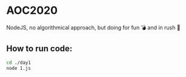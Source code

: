 # AOC2020

NodeJS, no algorithmical approach, but doing for fun 💣 and in rush 🚀

## How to run code:

```bash
cd ./day1
node 1.js
```
